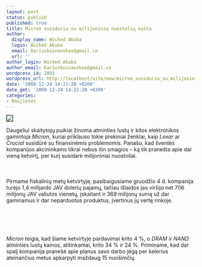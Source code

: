 ```yaml
---
layout: post
status: publish
published: true
title: Micron susiduria su milijoninių nuostolių našta
author:
  display_name: Wicked Akuba
  login: Wicked Akuba
  email: Dariusbuinauskas@gmail.co
  url: ''
author_login: Wicked Akuba
author_email: Dariusbuinauskas@gmail.co
wordpress_id: 2891
wordpress_url: http://localhost/site/new/micron_susiduria_su_milijoniniu_nuostoliu_nasta/
date: '2008-12-24 14:22:20 +0200'
date_gmt: '2008-12-24 14:22:20 +0200'
categories:
- Naujienos
---
```

<div class="imgright"><img src="http://www.technews.lt/upl/Failai/micron_logo.gif" border="1"></div>
<p>Daugeliui skaitytojų puikiai žinoma atminties lustų ir kitos elektronikos gamintoja <i>Micron</i>, kuriai priklauso tokie prekiniai ženklai, kaip <i>Lexar</i> ar <i>Crucial</i> susidūrė su finansinėmis problemomis. Panašu, kad šventės kompanijos akcininkams tikrai nebus itin smagios – ką tik pranešta apie dar vieną ketvirtį, per kurį susidarė milijoniniai nuostoliai.<br />
<br><br />
<br>Pirmame fiskalinių metų ketvirtyje, pasibaigusiame gruodžio 4 d. kompanija turėjo 1,4 milijardo JAV dolerių pajamų, tačiau išlaidos jas viršijo net 706 milijonų JAV valiutos vienetų, įskaitant ir 369 milijonų sumą už dar gaminamus ir dar neparduotus produktus, įvertinus jų vertę rinkoje.<br />
<br><br />
<br><br />
<br><i>Micron</i> teigia, kad šiame ketvirtyje pardavimai krito 4 %, o <i>DRAM</i> ir <i>NAND</i> atminties lustų kainos, atitinkamai, krito 34 % ir 24 %. Priminame, kad dar spalį kompanija pranešė apie planus savo darbo jėgą per kelerius ateinančius metus apkarpyti maždaug 15 nuošimčių.<br />
<br><br />
<br><br />
<br></p>
